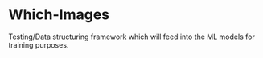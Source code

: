 # Which-Images
Testing/Data structuring framework which will feed into the ML models for training purposes. 
